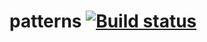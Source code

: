 # patterns [![Build status](https://ci.appveyor.com/api/projects/status/mi3svu12oln6k249?svg=true)](https://ci.appveyor.com/project/Kalynovavs/patterns)
    
